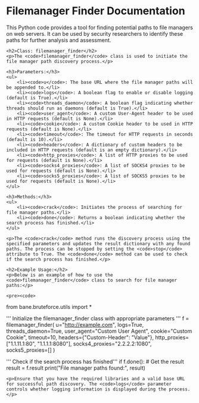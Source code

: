 <!DOCTYPE html>
<html>
<head>
    <title>Filemanager Finder Documentation</title>
</head>
<body>
    <h1>Filemanager Finder Documentation</h1>
    <p>This Python code provides a tool for finding potential paths to file managers on web servers. It can be used by security researchers to identify these paths for further analysis and assessment.</p>

    <h2>Class: filemanager_finder</h2>
    <p>The <code>filemanager_finder</code> class is used to initiate the file manager path discovery process.</p>

    <h3>Parameters:</h3>
    <ul>
        <li><code>u</code>: The base URL where the file manager paths will be appended to.</li>
        <li><code>logs</code>: A boolean flag to enable or disable logging (default is True).</li>
        <li><code>threads_daemon</code>: A boolean flag indicating whether threads should run as daemons (default is True).</li>
        <li><code>user_agent</code>: A custom User-Agent header to be used in HTTP requests (default is None).</li>
        <li><code>cookie</code>: A custom Cookie header to be used in HTTP requests (default is None).</li>
        <li><code>timeout</code>: The timeout for HTTP requests in seconds (default is 10).</li>
        <li><code>headers</code>: A dictionary of custom headers to be included in HTTP requests (default is an empty dictionary).</li>
        <li><code>http_proxies</code>: A list of HTTP proxies to be used for requests (default is None).</li>
        <li><code>socks4_proxies</code>: A list of SOCKS4 proxies to be used for requests (default is None).</li>
        <li><code>socks5_proxies</code>: A list of SOCKS5 proxies to be used for requests (default is None).</li>
    </ul>

    <h3>Methods:</h3>
    <ul>
        <li><code>crack</code>: Initiates the process of searching for file manager paths.</li>
        <li><code>done</code>: Returns a boolean indicating whether the search process has finished.</li>
    </ul>

    <p>The <code>crack</code> method runs the discovery process using the specified parameters and updates the result dictionary with any found paths. The process can be stopped by setting the <code>stop</code> attribute to True. The <code>done</code> method can be used to check if the search process has finished.</p>

    <h2>Example Usage:</h2>
    <p>Below is an example of how to use the <code>filemanager_finder</code> class to search for file manager paths:</p>

    <pre><code>
from bane.bruteforce.utils import *

''' Initialize the filemanager_finder class with appropriate parameters '''
f = filemanager_finder(
    u="http://example.com",
    logs=True,
    threads_daemon=True,
    user_agent="Custom User Agent",
    cookie="Custom Cookie",
    timeout=10,
    headers={"Custom-Header": "Value"},
    http_proxies=["1.1.11.1:80", "1.1.1.1:8080"],
    socks4_proxies="2.2.2.2:1080",
    socks5_proxies=[]
)

''' Check if the search process has finished'''
if f.done():
    # Get the result
    result = f.result
    print("File manager paths found:", result)
</code></pre>

    <p>Ensure that you have the required libraries and a valid base URL for successful path discovery. The <code>logs</code> parameter controls whether logging information is displayed during the process.</p>
</body>
</html>
